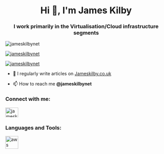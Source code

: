  <h1 align="center">Hi 👋, I'm James Kilby</h1>
<h3 align="center">I work primarily in the Virtualisation/Cloud infrastructure segments</h3>

<p align="left"> <img src="https://komarev.com/ghpvc/?username=jameskilbynet&label=Profile%20views&color=0e75b6&style=flat" alt="jameskilbynet" /> </p>

<p align="left"> <a href="https://github.com/ryo-ma/github-profile-trophy"><img src="https://github-profile-trophy.vercel.app/?username=jameskilbynet" alt="jameskilbynet" /></a> </p>

<p align="left"> <a href="https://twitter.com/jameskilbynet" target="blank"><img src="https://img.shields.io/twitter/follow/jameskilbynet?logo=twitter&style=for-the-badge" alt="jameskilbynet" /></a> </p>

- 📝 I regularly write articles on [Jameskilby.co.uk](Jameskilby.co.uk)

- 📫 How to reach me **@jameskilbynet**

<h3 align="left">Connect with me:</h3>
<p align="left">
<a href="https://twitter.com/jameskilbynet" target="blank"><img align="center" src="https://cdn.jsdelivr.net/npm/simple-icons@3.0.1/icons/twitter.svg" alt="jameskilbynet" height="30" width="40" /></a>
</p>

<h3 align="left">Languages and Tools:</h3>
<p align="left"> <a href="https://aws.amazon.com" target="_blank"> <img src="https://devicons.github.io/devicon/devicon.git/icons/amazonwebservices/amazonwebservices-original-wordmark.svg" alt="aws" width="40" height="40"/> </a> </p>
